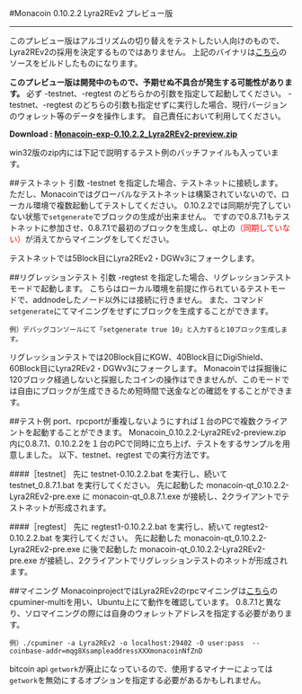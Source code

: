 #Monacoin 0.10.2.2 Lyra2REv2 プレビュー版
- - -
このプレビュー版はアルゴリズムの切り替えをテストしたい人向けのもので、Lyra2REv2の採用を決定するものではありません。
上記のバイナリは[こちら](https://github.com/monacoinproject/monacoin/tree/pending-0.10.2.2-Lyra2REv2)のソースをビルドしたものになります。

**このプレビュー版は開発中のもので、予期せぬ不具合が発生する可能性があります。**
必ず -testnet、-regtest のどちらかの引数を指定して起動してください。
-testnet、-regtest のどちらの引数も指定せずに実行した場合、現行バージョンのウォレット等のデータを操作します。
自己責任において利用してください。

**Download : [Monacoin-exp-0.10.2.2_Lyra2REv2-preview.zip](https://github.com/monacoinproject/Monacoin-exp/archive/0.10.2.2_Lyra2REv2-preview.zip)**

win32版のzip内には下記で説明するテスト例のバッチファイルも入っています。

##テストネット
引数 -testnet を指定した場合、テストネットに接続します。
ただし、Monacoinではグローバルなテストネットは構築されていないので、ローカル環境で複数起動してテストしてください。
0.10.2.2では同期が完了していない状態で`setgenerate`でブロックの生成が出来ません。
ですので0.8.7.1もテストネットに参加させ、0.8.7.1で最初のブロックを生成し、qt上の<span style="color:red">（同期していない）</span>が消えてからマイニングをしてください。

テストネットでは5Block目にLyra2REv2・DGWv3にフォークします。

##リグレッションテスト
引数 -regtest を指定した場合、リグレッションテストモードで起動します。
こちらはローカル環境を前提に作られているテストモードで、addnodeしたノード以外には接続に行きません。
また、コマンド`setgenerate`にてマイニングをせずにブロックを生成することができます。

`例）デバッグコンソールにて「setgenerate true 10」と入力すると10ブロック生成します。`

リグレッションテストでは20Block目にKGW、40Block目にDigiShield、60Block目にLyra2REv2・DGWv3にフォークします。
Monacoinでは採掘後に120ブロック経過しないと採掘したコインの操作はできませんが、このモードでは自由にブロックが生成できるため短時間で送金などの確認をすることができます。

##テスト例
port、rpcportが重複しないようにすれば１台のPCで複数クライアントを起動することができます。
Monacoin_0.10.2.2-Lyra2REv2-preview.zip 内に0.8.7.1、0.10.2.2を１台のPCで同時に立ち上げ、テストをするサンプルを用意しました。
以下、testnet、regtest での実行方法です。

####［testnet］
先に testnet-0.10.2.2.bat を実行し、続いて testnet_0.8.7.1.bat を実行してください。
先に起動した monacoin-qt_0.10.2.2-Lyra2REv2-pre.exe に monacoin-qt_0.8.7.1.exe が接続し、2クライアントでテストネットが形成されます。

####［regtest］
先に regtest1-0.10.2.2.bat を実行し、続いて regtest2-0.10.2.2.bat を実行してください。
先に起動した monacoin-qt_0.10.2.2-Lyra2REv2-pre.exe に後で起動した monacoin-qt_0.10.2.2-Lyra2REv2-pre.exe が接続し、2クライアントでリグレッションテストのネットが形成されます。

##マイニング
MonacoinprojectではLyra2REv2のrpcマイニングは[こちら](https://github.com/tpruvot/cpuminer-multi)のcpuminer-multiを用い、Ubuntu上にて動作を確認しています。
0.8.7.1と異なり、ソロマイニングの際には自身のウォレットアドレスを指定する必要があります。

`例）./cpuminer -a Lyra2REv2 -o localhost:29402 -O user:pass  --coinbase-addr=mqg8XsampleaddressXXXmonacoinNfZnD`

bitcoin api `getwork`が廃止になっているので、使用するマイナーによっては`getwork`を無効にするオプションを指定する必要があるかもしれません。

